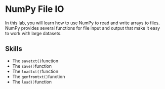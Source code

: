 # NumPy File IO

In this lab, you will learn how to use NumPy to read and write arrays to files. NumPy provides several functions for file input and output that make it easy to work with large datasets.

## Skills

- The `savetxt()`function
- The `save()`function
- The `loadtxt()`function
- The `genfromtxt()`function
- The `load()`function
